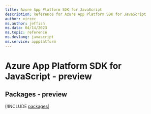```yaml
---
title: Azure App Platform SDK for JavaScript
description: Reference for Azure App Platform SDK for JavaScript
author: xirzec
ms.author: jeffish
ms.data: 04/14/2023
ms.topic: reference
ms.devlang: javascript
ms.service: appplatform
---
```

# Azure App Platform SDK for JavaScript - preview
## Packages - preview
[!INCLUDE [packages](app-platform-index.md)]
